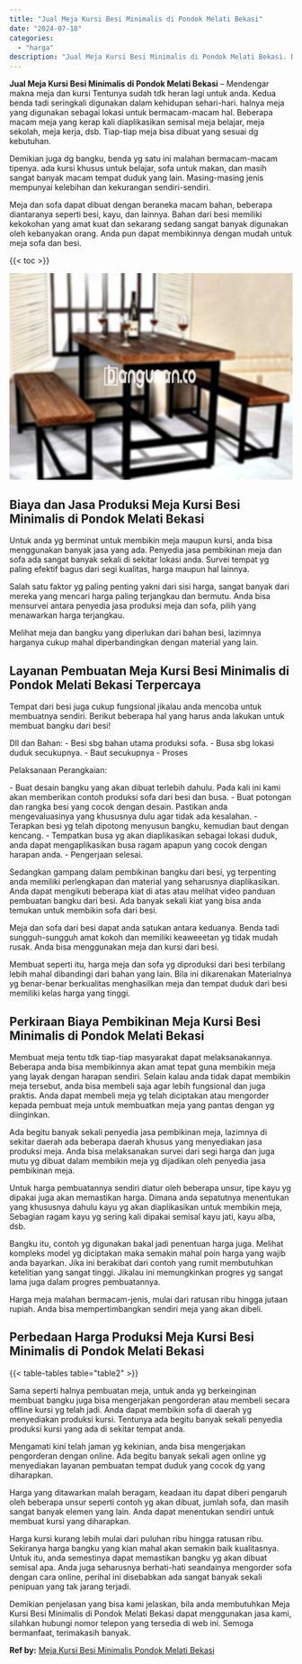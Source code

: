 ```yaml
---
title: "Jual Meja Kursi Besi Minimalis di Pondok Melati Bekasi"
date: "2024-07-18"
categories: 
  - "harga"
description: "Jual Meja Kursi Besi Minimalis di Pondok Melati Bekasi. Demikian penjelasan yang bisa kami jelaskan, bila anda membutuhkan Meja Kursi Besi Minimalis di Pondo..."
---
```


**Jual Meja Kursi Besi Minimalis di Pondok Melati Bekasi** – Mendengar makna meja dan kursi Tentunya sudah tdk heran lagi untuk anda. Kedua benda tadi seringkali digunakan dalam kehidupan sehari-hari. halnya meja yang digunakan sebagai lokasi untuk bermacam-macam hal. Beberapa macam meja yang kerap kali diaplikasikan semisal meja belajar, meja sekolah, meja kerja, dsb. Tiap-tiap meja bisa dibuat yang sesuai dg kebutuhan.

Demikian juga dg bangku, benda yg satu ini malahan bermacam-macam tipenya. ada kursi khusus untuk belajar, sofa untuk makan, dan masih sangat banyak macam tempat duduk yang lain. Masing-masing jenis mempunyai kelebihan dan kekurangan sendiri-sendiri.

Meja dan sofa dapat dibuat dengan beraneka macam bahan, beberapa diantaranya seperti besi, kayu, dan lainnya. Bahan dari besi memiliki kekokohan yang amat kuat dan sekarang sedang sangat banyak digunakan oleh kebanyakan orang. Anda pun dapat membikinnya dengan mudah untuk meja sofa dan besi.

{{< toc >}}

![Jual Meja Kursi Besi Minimalis di Pondok Melati Bekasi](/images/jual-meja-besi-murah01.png)

## Biaya dan Jasa Produksi Meja Kursi Besi Minimalis di Pondok Melati Bekasi

Untuk anda yg berminat untuk membikin meja maupun kursi, anda bisa menggunakan banyak jasa yang ada. Penyedia jasa pembikinan meja dan sofa ada sangat banyak sekali di sekitar lokasi anda. Survei tempat yg paling efektif bagus dari segi kualitas, harga maupun hal lainnya.

Salah satu faktor yg paling penting yakni dari sisi harga, sangat banyak dari mereka yang mencari harga paling terjangkau dan bermutu. Anda bisa mensurvei antara penyedia jasa produksi meja dan sofa, pilih yang menawarkan harga terjangkau.

Melihat meja dan bangku yang diperlukan dari bahan besi, lazimnya harganya cukup mahal diperbandingkan dengan material yang lain.

## Layanan Pembuatan Meja Kursi Besi Minimalis di Pondok Melati Bekasi Terpercaya

Tempat dari besi juga cukup fungsional jikalau anda mencoba untuk membuatnya sendiri. Berikut beberapa hal yang harus anda lakukan untuk membuat bangku dari besi!

Dll dan Bahan: - Besi sbg bahan utama produksi sofa. - Busa sbg lokasi duduk secukupnya. - Baut secukupnya - Proses

Pelaksanaan Perangkaian:

\- Buat desain bangku yang akan dibuat terlebih dahulu. Pada kali ini kami akan memberikan contoh produksi sofa dari besi dan busa. - Buat potongan dan rangka besi yang cocok dengan desain. Pastikan anda mengevaluasinya yang khususnya dulu agar tidak ada kesalahan. - Terapkan besi yg telah dipotong menyusun bangku, kemudian baut dengan kencang. - Tempatkan busa yg akan diaplikasikan sebagai lokasi duduk, anda dapat mengaplikasikan busa ragam apapun yang cocok dengan harapan anda. - Pengerjaan selesai.

Sedangkan gampang dalam pembikinan bangku dari besi, yg terpenting anda memiliki perlengkapan dan material yang seharusnya diaplikasikan. Anda dapat mengikuti beberapa kiat di atas atau melihat video panduan pembuatan bangku dari besi. Ada banyak sekali kiat yang bisa anda temukan untuk membikin sofa dari besi.

Meja dan sofa dari besi dapat anda satukan antara keduanya. Benda tadi sungguh-sungguh amat kokoh dan memiliki keaweeetan yg tidak mudah rusak. Anda bisa menggunakan meja dan kursi dari besi.

Membuat seperti itu, harga meja dan sofa yg diproduksi dari besi terbilang lebih mahal dibandingi dari bahan yang lain. Bila ini dikarenakan Materialnya yg benar-benar berkualitas menghasilkan meja dan tempat duduk dari besi memiliki kelas harga yang tinggi.

## Perkiraan Biaya Pembikinan Meja Kursi Besi Minimalis di Pondok Melati Bekasi

Membuat meja tentu tdk tiap-tiap masyarakat dapat melaksanakannya. Beberapa anda bisa membikinnya akan amat tepat guna membikin meja yang layak dengan harapan sendiri. Selain kalau anda tidak dapat membikin meja tersebut, anda bisa membeli saja agar lebih fungsional dan juga praktis. Anda dapat membeli meja yg telah diciptakan atau mengorder kepada pembuat meja untuk membuatkan meja yang pantas dengan yg diinginkan.

Ada begitu banyak sekali penyedia jasa pembikinan meja, lazimnya di sekitar daerah ada beberapa daerah khusus yang menyediakan jasa produksi meja. Anda bisa melaksanakan survei dari segi harga dan juga mutu yg dibuat dalam membikin meja yg dijadikan oleh penyedia jasa pembikinan meja.

Untuk harga pembuatannya sendiri diatur oleh beberapa unsur, tipe kayu yg dipakai juga akan memastikan harga. Dimana anda sepatutnya menentukan yang khususnya dahulu kayu yg akan diaplikasikan untuk membikin meja, Sebagian ragam kayu yg sering kali dipakai semisal kayu jati, kayu alba, dsb.

Bangku itu, contoh yg digunakan bakal jadi penentuan harga juga. Melihat kompleks model yg diciptakan maka semakin mahal poin harga yang wajib anda bayarkan. Jika ini berakibat dari contoh yang rumit membutuhkan ketelitian yang sangat tinggi. Jikalau ini memungkinkan progres yg sangat lama juga dalam progres pembuatannya.

Harga meja malahan bermacam-jenis, mulai dari ratusan ribu hingga jutaan rupiah. Anda bisa mempertimbangkan sendiri meja yang akan dibeli.

## Perbedaan Harga Produksi Meja Kursi Besi Minimalis di Pondok Melati Bekasi

{{< table-tables table="table2" >}}

Sama seperti halnya pembuatan meja, untuk anda yg berkeinginan membuat bangku juga bisa mengerjakan pengorderan atau membeli secara offline kursi yg telah jadi. Anda dapat membikin sofa di daerah yg menyediakan produksi kursi. Tentunya ada begitu banyak sekali penyedia produksi kursi yang ada di sekitar tempat anda.

Mengamati kini telah jaman yg kekinian, anda bisa mengerjakan pengorderan dengan online. Ada begitu banyak sekali agen online yg menyediakan layanan pembuatan tempat duduk yang cocok dg yang diharapkan.

Harga yang ditawarkan malah beragam, keadaan itu dapat diberi pengaruh oleh beberapa unsur seperti contoh yg akan dibuat, jumlah sofa, dan masih sangat banyak elemen yang lain. Anda dapat menentukan sendiri untuk membuat kursi yang diharapkan.

Harga kursi kurang lebih mulai dari puluhan ribu hingga ratusan ribu. Sekiranya harga bangku yang kian mahal akan semakin baik kualitasnya. Untuk itu, anda semestinya dapat memastikan bangku yg akan dibuat semisal apa. Anda juga seharusnya berhati-hati seandainya mengorder sofa dengan cara online, perihal ini disebabkan ada sangat banyak sekali penipuan yang tak jarang terjadi.

Demikian penjelasan yang bisa kami jelaskan, bila anda membutuhkan Meja Kursi Besi Minimalis di Pondok Melati Bekasi dapat menggunakan jasa kami, silahkan hubungi nomor telepon yang tersedia di web ini. Semoga bermanfaat, terimakasih banyak.

**Ref by:** [Meja Kursi Besi Minimalis Pondok Melati Bekasi](https://id.wikipedia.org/wiki/Meja)
